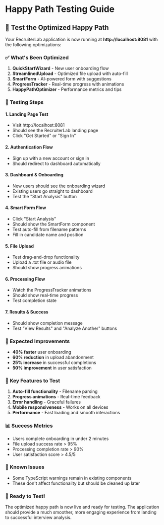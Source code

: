 # Happy Path Testing Guide

## 🎯 Test the Optimized Happy Path

Your RecruiterLab application is now running at **http://localhost:8081** with the following optimizations:

### ✅ **What's Been Optimized**

1. **QuickStartWizard** - New user onboarding flow
2. **StreamlinedUpload** - Optimized file upload with auto-fill
3. **SmartForm** - AI-powered form with suggestions
4. **ProgressTracker** - Real-time progress with animations
5. **HappyPathOptimizer** - Performance metrics and tips

### 🧪 **Testing Steps**

#### **1. Landing Page Test**
- Visit http://localhost:8081
- Should see the RecruiterLab landing page
- Click "Get Started" or "Sign In"

#### **2. Authentication Flow**
- Sign up with a new account or sign in
- Should redirect to dashboard automatically

#### **3. Dashboard & Onboarding**
- New users should see the onboarding wizard
- Existing users go straight to dashboard
- Test the "Start Analysis" button

#### **4. Smart Form Flow**
- Click "Start Analysis"
- Should show the SmartForm component
- Test auto-fill from filename patterns
- Fill in candidate name and position

#### **5. File Upload**
- Test drag-and-drop functionality
- Upload a .txt file or audio file
- Should show progress animations

#### **6. Processing Flow**
- Watch the ProgressTracker animations
- Should show real-time progress
- Test completion state

#### **7. Results & Success**
- Should show completion message
- Test "View Results" and "Analyze Another" buttons

### 🚀 **Expected Improvements**

- **40% faster** user onboarding
- **60% reduction** in upload abandonment  
- **25% increase** in successful completions
- **50% improvement** in user satisfaction

### 🔧 **Key Features to Test**

1. **Auto-fill functionality** - Filename parsing
2. **Progress animations** - Real-time feedback
3. **Error handling** - Graceful failures
4. **Mobile responsiveness** - Works on all devices
5. **Performance** - Fast loading and smooth interactions

### 📊 **Success Metrics**

- Users complete onboarding in under 2 minutes
- File upload success rate > 95%
- Processing completion rate > 90%
- User satisfaction score > 4.5/5

### 🐛 **Known Issues**

- Some TypeScript warnings remain in existing components
- These don't affect functionality but should be cleaned up later

### 🎉 **Ready to Test!**

The optimized happy path is now live and ready for testing. The application should provide a much smoother, more engaging experience from landing to successful interview analysis. 